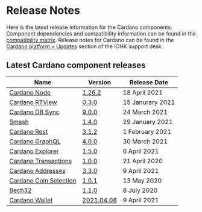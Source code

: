 # Release Notes

Here is the latest release information for the Cardano components.
Component dependencies and compatibility information can be found in the [compatibility matrix](https://docs.cardano.org/en/latest/release-information/comp-matrix.html).
Release notes for Cardano can be found in the [Cardano platform > Updates](https://iohk.zendesk.com/hc/en-us/sections/360002160134-Updates) section of the IOHK support desk.

## Latest Cardano component releases

Name | Version | Release Date
-|-|-
[Cardano Node](https://github.com/input-output-hk/cardano-node) | [1.26.2](https://github.com/input-output-hk/cardano-node/releases/tag/1.26.2) | 18 April 2021
[Cardano RTView](https://github.com/input-output-hk/cardano-rt-view) | [0.3.0](https://github.com/input-output-hk/cardano-rt-view/releases/tag/0.3.0) | 15 Janurary 2021
[Cardano DB Sync](https://github.com/input-output-hk/cardano-db-sync/releases) | [9.0.0](https://github.com/input-output-hk/cardano-db-sync/releases/tag/9.0.0) | 24 March 2021
[Smash](https://github.com/input-output-hk/smash) | [1.4.0](https://github.com/input-output-hk/smash/releases/tag/v1.4.0) | 29 January 2021
[Cardano Rest](https://github.com/input-output-hk/cardano-rest) | [3.1.2](https://github.com/input-output-hk/cardano-rest/releases/tag/3.1.2) | 1 February 2021
[Cardano GraphQL](https://github.com/input-output-hk/cardano-graphql) | [4.0.0](https://github.com/input-output-hk/cardano-graphql/releases/tag/4.0.0) | 30 March 2021
[Cardano Explorer](https://github.com/input-output-hk/cardano-explorer-app) | [1.5.0](https://github.com/input-output-hk/cardano-explorer-app/releases/tag/1.5.0) | 6 April 2021
[Cardano Transactions](https://github.com/input-output-hk/cardano-transactions) | [1.0.0](https://github.com/input-output-hk/cardano-transactions/releases/tag/1.0.0) | 21 April 2020
[Cardano Addresses](https://github.com/input-output-hk/cardano-addresses) | [3.3.0](https://github.com/input-output-hk/cardano-addresses/releases/tag/3.3.0) | 9 April 2021
[Cardano Coin Selection](https://github.com/input-output-hk/cardano-coin-selection) | [1.0.1](https://github.com/input-output-hk/cardano-coin-selection/releases/tag/v1.0.1) | 13 May 2020
[Bech32](https://github.com/input-output-hk/bech32) | [1.1.0](https://github.com/input-output-hk/bech32/releases/tag/v1.1.0) | 8 July 2020
[Cardano Wallet](https://github.com/input-output-hk/cardano-wallet) | [2021.04.08](https://github.com/input-output-hk/cardano-wallet/releases/tag/v2021-04-08) | 9 April 2021


